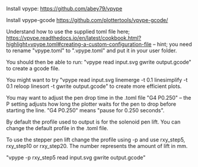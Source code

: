 Install vpype:
https://github.com/abey79/vpype

Install vpype-gcode
https://github.com/plottertools/vpype-gcode/

Understand how to use the supplied toml file here; https://vpype.readthedocs.io/en/latest/cookbook.html?highlight=vpype.toml#creating-a-custom-configuration-file – hint; you need to rename "vpype.toml" to ".vpype.toml" and put it in your user folder.

You should then be able to run: "vpype read input.svg gwrite output.gcode" to create a gcode file.

You might want to try "vpype read input.svg linemerge -t 0.1 linesimplify -t 0.1 reloop linesort -t gwrite output.gcode" to create more efficient plots.

You may want to adjust the pen drop time in the .toml file "G4 P0.250" – the P setting adjusts how long the plotter waits for the pen to drop before starting the line. "G4 P0.250" means "pause for 0.250 seconds".

By default the profile used to output is for the solenoid pen lift. You can change the default profile in the .toml file.

To use the stepper pen lift change the profile using -p and use rxy_step5, rxy_step10 or rxy_step20. The number represents the amount of lift in mm.

"vpype -p rxy_step5 read input.svg gwrite output.gcode"
